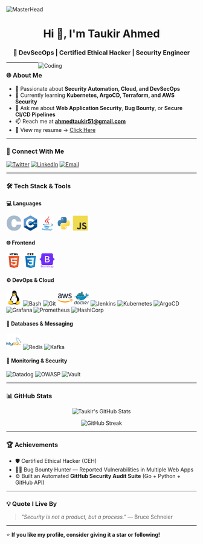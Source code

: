 <!-- ✅ Lightweight MasterHead Image -->
![MasterHead](https://i.imgur.com/jEeuZ3H.jpeg)

<h1 align="center">Hi 👋, I'm Taukir Ahmed</h1>
<h3 align="center">🚀 DevSecOps | Certified Ethical Hacker | Security Engineer</h3>

<img align="right" alt="Coding" width="420" src="https://media.tenor.com/rePDfDWO3XoAAAAd/hacking.gif">

---

### 🌐 About Me  
- 🎯 Passionate about **Security Automation, Cloud, and DevSecOps**  
- 🌱 Currently learning **Kubernetes, ArgoCD, Terraform, and AWS Security**  
- 💬 Ask me about **Web Application Security**, **Bug Bounty**, or **Secure CI/CD Pipelines**  
- 📫 Reach me at **ahmedtaukir51@gmail.com**  
- 📄 View my resume → [Click Here](https://drive.google.com/file/d/1jFQwBllfx3VXOfQdsXdqqt0QwtWl-YYC/view?usp=drive_link)  

---

### 🤝 Connect With Me
<p align="left">
  <a href="https://twitter.com/taukir45352548" target="_blank"><img src="https://img.shields.io/badge/Twitter-1DA1F2?logo=twitter&logoColor=white" alt="Twitter"/></a>
  <a href="https://linkedin.com/in/taukir-ahmed-47b395218" target="_blank"><img src="https://img.shields.io/badge/LinkedIn-0077B5?logo=linkedin&logoColor=white" alt="LinkedIn"/></a>
  <a href="mailto:ahmedtaukir51@gmail.com" target="_blank"><img src="https://img.shields.io/badge/Gmail-D14836?logo=gmail&logoColor=white" alt="Email"/></a>
</p>

---

### 🛠️ Tech Stack & Tools

#### 💻 Languages
<p align="left">
  <img src="https://raw.githubusercontent.com/devicons/devicon/master/icons/c/c-original.svg" width="40" height="40" alt="C"/>
  <img src="https://raw.githubusercontent.com/devicons/devicon/master/icons/cplusplus/cplusplus-original.svg" width="40" height="40" alt="C++"/>
  <img src="https://raw.githubusercontent.com/devicons/devicon/master/icons/java/java-original.svg" width="40" height="40" alt="Java"/>
  <img src="https://raw.githubusercontent.com/devicons/devicon/master/icons/python/python-original.svg" width="40" height="40" alt="Python"/>
  <img src="https://raw.githubusercontent.com/devicons/devicon/master/icons/javascript/javascript-original.svg" width="40" height="40" alt="JavaScript"/>
</p>

#### 🌐 Frontend
<p align="left">
  <img src="https://raw.githubusercontent.com/devicons/devicon/master/icons/html5/html5-original-wordmark.svg" width="40" height="40" alt="HTML5"/>
  <img src="https://raw.githubusercontent.com/devicons/devicon/master/icons/css3/css3-original-wordmark.svg" width="40" height="40" alt="CSS3"/>
  <img src="https://raw.githubusercontent.com/devicons/devicon/master/icons/bootstrap/bootstrap-plain-wordmark.svg" width="40" height="40" alt="Bootstrap"/>
</p>

#### ⚙️ DevOps & Cloud
<p align="left">
  <img src="https://raw.githubusercontent.com/devicons/devicon/master/icons/linux/linux-original.svg" width="40" height="40" alt="Linux"/>
  <img src="https://www.vectorlogo.zone/logos/gnu_bash/gnu_bash-icon.svg" width="40" height="40" alt="Bash"/>
  <img src="https://www.vectorlogo.zone/logos/git-scm/git-scm-icon.svg" width="40" height="40" alt="Git"/>
  <img src="https://raw.githubusercontent.com/devicons/devicon/master/icons/amazonwebservices/amazonwebservices-original-wordmark.svg" width="40" height="40" alt="AWS"/>
  <img src="https://raw.githubusercontent.com/devicons/devicon/master/icons/docker/docker-original-wordmark.svg" width="40" height="40" alt="Docker"/>
  <img src="https://www.vectorlogo.zone/logos/jenkins/jenkins-icon.svg" width="40" height="40" alt="Jenkins"/>
  <img src="https://www.vectorlogo.zone/logos/kubernetes/kubernetes-icon.svg" width="40" height="40" alt="Kubernetes"/>
  <img src="https://www.vectorlogo.zone/logos/argoprojio/argoprojio-icon.svg" width="40" height="40" alt="ArgoCD"/>
  <img src="https://www.vectorlogo.zone/logos/grafana/grafana-icon.svg" width="40" height="40" alt="Grafana"/>
  <img src="https://www.vectorlogo.zone/logos/prometheusio/prometheusio-icon.svg" width="40" height="40" alt="Prometheus"/>
  <img src="https://www.vectorlogo.zone/logos/hashicorp/hashicorp-icon.svg" width="40" height="40" alt="HashiCorp"/>
</p>

#### 🧰 Databases & Messaging
<p align="left">
  <img src="https://raw.githubusercontent.com/devicons/devicon/master/icons/mysql/mysql-original-wordmark.svg" width="40" height="40" alt="MySQL"/>
  <img src="https://www.vectorlogo.zone/logos/redis/redis-icon.svg" width="40" height="40" alt="Redis"/>
  <img src="https://www.vectorlogo.zone/logos/apache_kafka/apache_kafka-icon.svg" width="40" height="40" alt="Kafka"/>
</p>

#### 🧩 Monitoring & Security
<p align="left">
  <img src="https://www.vectorlogo.zone/logos/datadoghq/datadoghq-icon.svg" width="40" height="40" alt="Datadog"/>
  <img src="https://upload.wikimedia.org/wikipedia/commons/2/2c/OWASP_logo.svg" width="40" height="40" alt="OWASP"/>
  <img src="https://seeklogo.com/images/H/hashicorp-vault-logo-9A1F1D85C4-seeklogo.com.png" width="40" height="40" alt="Vault"/>
</p>

---

### 📊 GitHub Stats
<p align="center">
  <img src="https://github-readme-stats.vercel.app/api?username=taukirahmed&show_icons=true&theme=tokyonight" alt="Taukir's GitHub Stats"/>
</p>
<p align="center">
  <img src="https://streak-stats.demolab.com?user=taukirahmed&theme=tokyonight&hide_border=false" alt="GitHub Streak"/>
</p>

---

### 🏆 Achievements
- 🛡️ Certified Ethical Hacker (CEH)  
- 🕵️‍♂️ Bug Bounty Hunter — Reported Vulnerabilities in Multiple Web Apps  
- ⚙️ Built an Automated **GitHub Security Audit Suite** (Go + Python + GitHub API)  

---

### 💡 Quote I Live By  
> _"Security is not a product, but a process."_ — Bruce Schneier  

---

⭐ **If you like my profile, consider giving it a star or following!**
